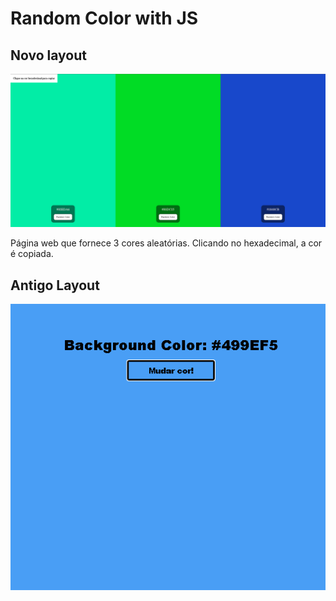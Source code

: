# Random Color with JS

## Novo layout

![Novo Layout](/images/newLayout.png)

Página web que fornece 3 cores aleatórias.
Clicando no hexadecimal, a cor é copiada.

## Antigo Layout

![Antigo Layout](/images/oldLayout.png)
